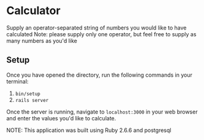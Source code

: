 # Calculator

Supply an operator-separated string of numbers you would like to have calculated
Note: please supply only one operator, but feel free to supply as many numbers as you'd like

## Setup

Once you have opened the directory, run the following commands in your terminal:

1.  `bin/setup`
2.  `rails server`

Once the server is running, navigate to `localhost:3000` in your web browser and enter the values you'd like to calculate.


NOTE: This application was built using Ruby 2.6.6 and postgresql
